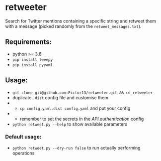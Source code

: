# retweeter

Search for Twitter mentions containing a specific string and retweet them with a message (picked randomly from the ```retweet_messages.txt```).

## Requirements:

- python >= 3.6
- ```pip install tweepy```
- ```pip install pyyaml```

## Usage:

- ```git clone git@github.com:Pictor13/retweeter.git && cd retweeter```
- duplicate `.dist` config file and customise them
- - ```cp config.yaml.dist config.yaml``` and put your config
- - remember to set the secrets in the *API.authentication* config
- ```python retweet.py --help``` to show available parameters

### Default usage:

- ```python retweet.py --dry-run false``` to run actually performing operations
